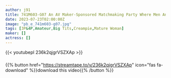 ```yaml
---
author: j91
title: 741M603-G07 An AV Maker-Sponsored Matchmaking Party Where Men And Women, Such As Married Women, Gather In Search Of A Meeting! When The Coupling Is Established, Check The Compatibility Of The Partner’s Cock! ?
date: 2023-07-23T02:00:00Z
image: "pb_e_741m603-g07.jpg"
tags: [3P&4P,Amateur,Big Tits,Creampie,Mature Woman]
maker: []
actress: []
---
```



{{< youtubepl 236k2qjgrVSZXAp >}}
###

{{% button href="https://streamtape.to/v/236k2qjgrVSZXAp" icon="fas fa-download" %}}download this video{{% /button %}}

